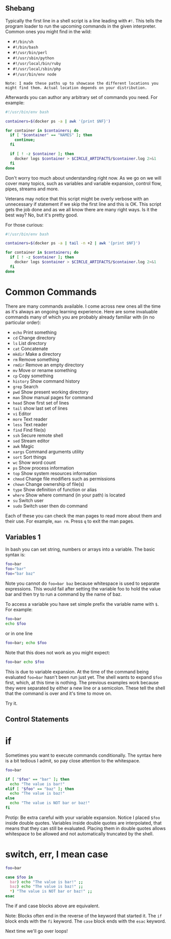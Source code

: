 ## Shebang <a id="shebang"></a>

Typically the first line in a shell script is a line leading with `#!`. This tells the program loader to run the upcoming commands in the given interpreter. Common ones you might find in the wild:

  - `#!/bin/sh`
  - `#!/bin/bash`
  - `#!/usr/bin/perl`
  - `#!/usr/sbin/python`
  - `#!/usr/local/bin/ruby`
  - `#!/usr/local/sbin/php`
  - `#!/usr/bin/env node`

```
Note: I made these paths up to showcase the different locations you might find them. Actual location depends on your distribution.
```

Afterwards you can author any arbitrary set of commands you need. For example:

```sh
#!/usr/bin/env bash

containers=$(docker ps -a | awk '{print $NF}')

for container in $containers; do
  if [ "$container" == "NAMES" ]; then
    continue;
  fi

  if [ ! -z $container ]; then
    docker logs $container > $CIRCLE_ARTIFACTS/$container.log 2>&1
  fi
done
```

Don't worry too much about understanding right now. As we go on we will cover many topics, such as variables and variable expansion, control flow, pipes, streams and more.

Veterans may notice that this script might be overly verbose with an unnecessary if statement if we skip the first line and this is OK. This script gets the job done and as we all know there are many right ways. Is it the best way? No, but it's pretty good.

For those curious:

```sh
#!/usr/bin/env bash

containers=$(docker ps -a | tail -n +2 | awk '{print $NF}')

for container in $containers; do
  if [ ! -z $container ]; then
    docker logs $container > $CIRCLE_ARTIFACTS/$container.log 2>&1
  fi
done
```

# Common Commands <a id="common"></a>

There are many commands available. I come across new ones all the time as it's always an ongoing learning experience. Here are some invaluable commands many of which you are probably already familiar with (in no particular order):

  - `echo`    Print something
  - `cd`      Change directory
  - `ls`      List directory
  - `cat`     Concatenate
  - `mkdir`   Make a directory
  - `rm`      Remove something
  - `rmdir`   Remove an empty directory
  - `mv`      Move or rename something
  - `cp`      Copy something
  - `history` Show command history
  - `grep`    Search
  - `pwd`     Show present working directory
  - `man`     Show manual pages for command
  - `head`    Show first set of lines
  - `tail`    show last set of lines
  - `vi`      Editor
  - `more`    Text reader
  - `less`    Text reader
  - `find`    Find file(s)
  - `ssh`     Secure remote shell
  - `sed`     Stream editor
  - `awk`     Magic
  - `xargs`   Command arguments utility
  - `sort`    Sort things
  - `wc`      Show word count
  - `ps`      Show process information
  - `top`     Show system resources information
  - `chmod`   Change file modifiers such as permissions
  - `chown`   Change ownership of file(s)
  - `type`    Show definition of function or alias
  - `where`   Show where command (in your path) is located
  - `su`      Switch user
  - `sudo`    Switch user then do command

Each of these you can check the man pages to read more about them and their use. For example, `man rm`. Press `q` to exit the man pages.

## Variables 1 <a id="variables"></a>

In bash you can set string, numbers or arrays into a variable. The basic syntax is:

```sh
foo=bar
foo="bar"
foo="bar baz"
```

Note you cannot do `foo=bar baz` because whitespace is used to separate expressions. This would fail after setting the variable foo to hold the value bar and then try to run a command by the name of baz.

To access a variable you have set simple prefix the variable name with `$`. For example:

```sh
foo=bar
echo $foo
```

or in one line

```sh
foo=bar; echo $foo
```

Note that this does not work as you might expect:

```sh
foo=bar echo $foo
```

This is due to variable expansion. At the time of the command being evaluated `foo=bar` hasn't been run just yet. The shell wants to expand `$foo` first, which, at this time is nothing. The previous examples work because they were separated by either a new line or a semicolon. These tell the shell that the command is over and it's time to move on.

Try it.

## Control Statements <a id="control"></a>

# if <a id="if"></a>

Sometimes you want to execute commands conditionally. The syntax here is a bit tedious I admit, so pay close attention to the whitespace.

```sh
foo=bar

if [ "$foo" == "bar" ]; then
  echo "The value is bar!"
elif [ "$foo" == "baz" ]; then
  echo "The value is baz!"
else
  echo "The value is NOT bar or baz!"
fi
```

Protip: Be extra careful with your variable expansion. Notice I placed `$foo` inside double quotes. Variables inside double quotes are interpolated, that means that they can still be evaluated. Placing them in double quotes allows whitespace to be allowed and not automatically truncated by the shell.

# switch, err, I mean case <a id="case"></a>

```sh
foo=bar

case $foo in
  bar) echo "The value is bar!" ;;
  baz) echo "The value is baz!" ;;
  *) "The value is NOT bar or baz!" ;;
esac
```

The if and case blocks above are equivalent.

Note: Blocks often end in the reverse of the keyword that started it. The `if` block ends with the `fi` keyword. The `case` block ends with the `esac` keyword.

Next time we'll go over loops!
